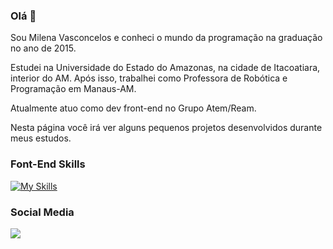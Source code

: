 ### Olá 👋

Sou Milena Vasconcelos e conheci o mundo da programação na graduação no ano de 2015. 

Estudei na Universidade do Estado do Amazonas, na cidade de Itacoatiara, interior do AM. Após isso, trabalhei como Professora de Robótica e Programação em Manaus-AM.

Atualmente atuo como dev front-end no Grupo Atem/Ream.

Nesta página você irá ver alguns pequenos projetos desenvolvidos durante meus estudos.

### Font-End Skills

[![My Skills](https://skillicons.dev/icons?i=js,ts,react,html,css)](https://skillicons.dev)


### Social Media 

<div> 
  <a href="https://www.linkedin.com/in/milena-vasconcelos-342445125" target="_blank"><img src="https://img.shields.io/badge/-LinkedIn-%230077B5?style=for-the-badge&logo=linkedin&logoColor=white" target="_blank"></a>  
</div>
